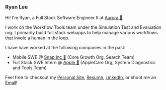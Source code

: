 ### Ryan Lee

Hi!  I'm Ryan, a Full Stack Software Engineer II at [Aurora 🚛](https://aurora.tech/)

I work on the Workflow Tools team under the Simulation Test and Evaluation org.  I primarily build full stack webapps to help manage various workflows that invole a human in the loop.

I have have worked at the following companies in the past:
- Mobile SWE @ [Snap Inc 👻](https://www.snap.com/en-US/) (Core Growth Org, Search Team) 
- Full Stack SWE Intern @ [Apple 🍎](https://apple.com/) (AppleCare Org, System Diagnostics and Tools Team) 

Feel free to checkout my [Personal Site](https://ryazlee.github.io/), [Resume](https://ryazlee.github.io/files/ryan_lee_resume.pdf), [LinkedIn](https://www.linkedin.com/in/ryazlee/), or shoot me an [Email](mailto:ryanjlee@berkeley.edu)!
